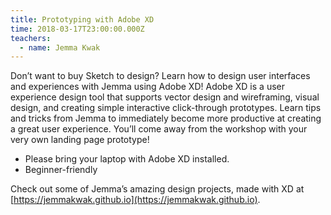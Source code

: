 ```yaml
---
title: Prototyping with Adobe XD
time: 2018-03-17T23:00:00.000Z
teachers:
  - name: Jemma Kwak
---
```


Don’t want to buy Sketch to design? Learn how to design user interfaces and experiences with Jemma using Adobe XD!  Adobe XD is a user experience design tool that supports vector design and wireframing, visual design, and creating simple interactive click-through prototypes. Learn tips and tricks from Jemma to immediately become more productive at creating a great user experience. You’ll come away from the workshop with your very own landing page prototype!

- Please bring your laptop with Adobe XD installed.
- Beginner-friendly

Check out some of Jemma’s amazing design projects, made with XD at [https://jemmakwak.github.io](https://jemmakwak.github.io).

